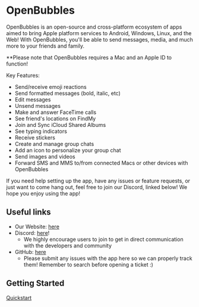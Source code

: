 # OpenBubbles

OpenBubbles is an open-source and cross-platform ecosystem of apps aimed to bring Apple platform services to Android, Windows, Linux, and the Web! With OpenBubbles, you'll be able to send messages, media, and much more to your friends and family.

**Please note that OpenBubbles requires a Mac and an Apple ID to function!

Key Features:

- Send/receive emoji reactions 
- Send formatted messages (bold, italic, etc)
- Edit messages
- Unsend messages 
- Make and answer FaceTime calls
- See friend's locations on FindMy
- Join and Sync iCloud Shared Albums
- See typing indicators
- Receive stickers
- Create and manage group chats
- Add an icon to personalize your group chat 
- Send images and videos
- Forward SMS and MMS to/from connected Macs or other devices with OpenBubbles 

If you need help setting up the app, have any issues or feature requests, or just want to come hang out, feel free to join our Discord, linked below! We hope you enjoy using the app!

## Useful links

* Our Website: [here](https://openbubbles.app)
* Discord: [here](https://discord.gg/4F7nbf3)!
    - We highly encourage users to join to get in direct communication with the developers and community
* GitHub: [here](https://github.com/OpenBubbles)
    - Please submit any issues with the app here so we can properly track them! Remember to search before opening a ticket :)

## Getting Started

[Quickstart](https://openbubbles.app/quickstart.html)
